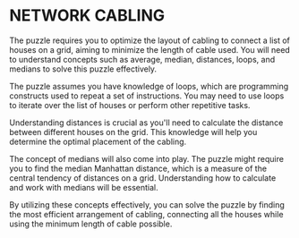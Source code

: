# NETWORK CABLING

The puzzle requires you to optimize the layout of cabling to connect a list of houses on a grid, aiming to minimize the length of cable used. You will need to understand concepts such as average, median, distances, loops, and medians to solve this puzzle effectively.

The puzzle assumes you have knowledge of loops, which are programming constructs used to repeat a set of instructions. You may need to use loops to iterate over the list of houses or perform other repetitive tasks.

Understanding distances is crucial as you'll need to calculate the distance between different houses on the grid. This knowledge will help you determine the optimal placement of the cabling.

The concept of medians will also come into play. The puzzle might require you to find the median Manhattan distance, which is a measure of the central tendency of distances on a grid. Understanding how to calculate and work with medians will be essential.

By utilizing these concepts effectively, you can solve the puzzle by finding the most efficient arrangement of cabling, connecting all the houses while using the minimum length of cable possible.
